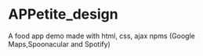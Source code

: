 # APPetite_design
A food app demo made with html, css, ajax npms (Google Maps,Spoonacular and Spotify)